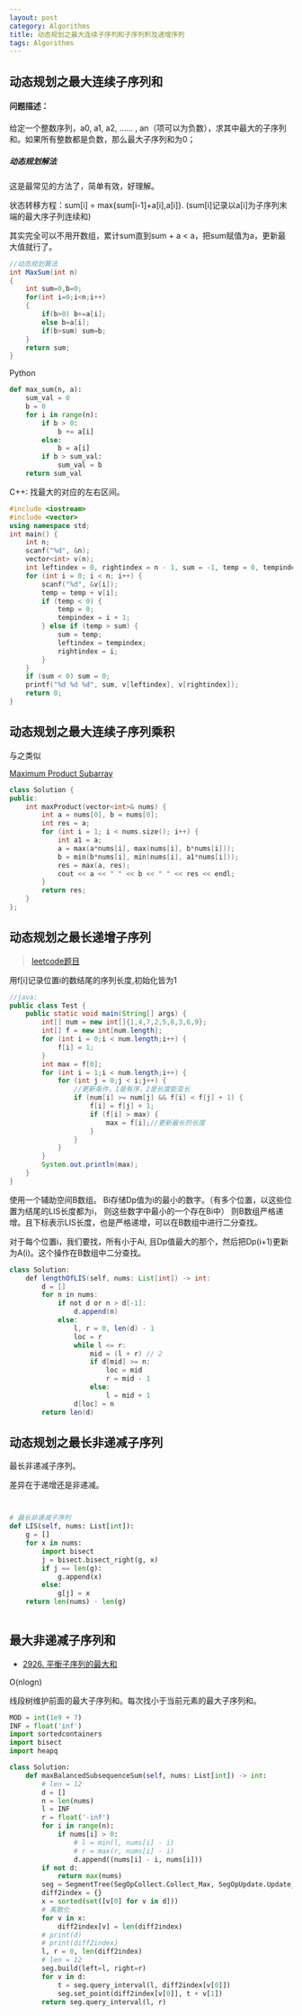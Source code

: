 ```yaml
---
layout: post
category: Algorithms
title: 动态规划之最大连续子序列和子序列积及递增序列
tags: Algorithms
---
```


## 动态规划之最大连续子序列和

#### 问题描述：

给定一个整数序列，a0, a1, a2, …… , an（项可以为负数），求其中最大的子序列和。如果所有整数都是负数，那么最大子序列和为0；

##### 动态规划解法
这是最常见的方法了，简单有效，好理解。

状态转移方程：sum[i] = max{sum[i-1]+a[i],a[i]}. (sum[i]记录以a[i]为子序列末端的最大序子列连续和)

其实完全可以不用开数组，累计sum直到sum + a < a，把sum赋值为a，更新最大值就行了。

```java
//动态规划算法
int MaxSum(int n)
{
    int sum=0,b=0;
    for(int i=0;i<n;i++)
    {
        if(b>0) b+=a[i];
        else b=a[i];
        if(b>sum) sum=b;
    }
    return sum;
}
```
Python

```python
def max_sum(n, a):
    sum_val = 0
    b = 0
    for i in range(n):
        if b > 0:
            b += a[i]
        else:
            b = a[i]
        if b > sum_val:
            sum_val = b
    return sum_val

```



C++: 找最大的对应的左右区间。

```c++
#include <iostream>
#include <vector>
using namespace std;
int main() {
    int n;
    scanf("%d", &n);
    vector<int> v(n);
    int leftindex = 0, rightindex = n - 1, sum = -1, temp = 0, tempindex = 0;
    for (int i = 0; i < n; i++) {
        scanf("%d", &v[i]);
        temp = temp + v[i];
        if (temp < 0) {
            temp = 0;
            tempindex = i + 1;
        } else if (temp > sum) {
            sum = temp;
            leftindex = tempindex;
            rightindex = i;
        }
    }
    if (sum < 0) sum = 0;
    printf("%d %d %d", sum, v[leftindex], v[rightindex]);
    return 0;
}
```

## 动态规划之最大连续子序列乘积

与之类似

[ Maximum Product Subarray](https://leetcode.com/problems/maximum-product-subarray)

```c++
class Solution {
public:
    int maxProduct(vector<int>& nums) {
        int a = nums[0], b = nums[0];
        int res = a;
        for (int i = 1; i < nums.size(); i++) {
            int a1 = a;
            a = max(a*nums[i], max(nums[i], b*nums[i]));
            b = min(b*nums[i], min(nums[i], a1*nums[i]));
            res = max(a, res);
            cout << a << " " << b << " " << res << endl;
        }
        return res;
    }
};
```

## 动态规划之最长递增子序列

> [leetcode题目](https://leetcode-cn.com/problems/longest-increasing-subsequence/)

用f[i]记录位置i的数结尾的序列长度,初始化皆为1

```java
//java:
public class Test {  
    public static void main(String[] args) {  
        int[] num = new int[]{1,4,7,2,5,8,3,6,9};  
        int[] f = new int[num.length];  
        for (int i = 0;i < num.length;i++) {  
            f[i] = 1;  
        }  
        int max = f[0];  
        for (int i = 1;i < num.length;i++) {  
            for (int j = 0;j < i;j++) {  
                //更新条件，1是有序，2是长度能变长  
                if (num[i] >= num[j] && f[i] < f[j] + 1) {  
                    f[i] = f[j] + 1;  
                    if (f[i] > max) {  
                        max = f[i];//更新最长的长度  
                    }  
                }  
            }  
        }  
        System.out.println(max);  
    }  
}  
```


使用一个辅助空间B数组。 Bi存储Dp值为i的最小的数字。（有多个位置，以这些位置为结尾的LIS长度都为i， 则这些数字中最小的一个存在Bi中） 则B数组严格递增。且下标表示LIS长度，也是严格递增，可以在B数组中进行二分查找。

对于每个位置i，我们要找，所有小于Ai, 且Dp值最大的那个，然后把Dp(i+1)更新为A(i)。这个操作在B数组中二分查找。

```java
class Solution:
    def lengthOfLIS(self, nums: List[int]) -> int:
        d = []
        for n in nums:
            if not d or n > d[-1]:
                d.append(n)
            else:
                l, r = 0, len(d) - 1
                loc = r
                while l <= r:
                    mid = (l + r) // 2
                    if d[mid] >= n:
                        loc = mid
                        r = mid - 1
                    else:
                        l = mid + 1
                d[loc] = n
        return len(d)

```

## 动态规划之最长非递减子序列

最长非递减子序列。

差异在于递增还是非递减。

```python 


# 最长非递减子序列
def LIS(self, nums: List[int]):
    g = []
    for x in nums:
        import bisect
        j = bisect.bisect_right(g, x)
        if j == len(g):
            g.append(x)
        else:
            g[j] = x
    return len(nums) - len(g)
  
```

## 最大非递减子序列和

- [2926. 平衡子序列的最大和](https://mafulong.eu.org/2023/11/11/2926.-%E5%B9%B3%E8%A1%A1%E5%AD%90%E5%BA%8F%E5%88%97%E7%9A%84%E6%9C%80%E5%A4%A7%E5%92%8C/)



O(nlogn)

线段树维护前面的最大子序列和。每次找小于当前元素的最大子序列和。

```python
MOD = int(1e9 + 7)
INF = float('inf')
import sortedcontainers
import bisect
import heapq

class Solution:
    def maxBalancedSubsequenceSum(self, nums: List[int]) -> int:
        # len = 12
        d = []
        n = len(nums)
        l = INF
        r = float('-inf')
        for i in range(n):
            if nums[i] > 0:
                # l = min(l, nums[i] - i)
                # r = max(r, nums[i] - i)
                d.append((nums[i] - i, nums[i]))
        if not d:
            return max(nums)
        seg = SegmentTree(SegOpCollect.Collect_Max, SegOpUpdate.Update_SetVal, default_val=0)
        diff2index = {}
        x = sorted(set([v[0] for v in d]))
        # 离散化
        for v in x:
            diff2index[v] = len(diff2index)
        # print(d)
        # print(diff2index)
        l, r = 0, len(diff2index)
        # len = 12
        seg.build(left=l, right=r)
        for v in d:
            t = seg.query_interval(l, diff2index[v[0]])
            seg.set_point(diff2index[v[0]], t + v[1])
        return seg.query_interval(l, r)
```


